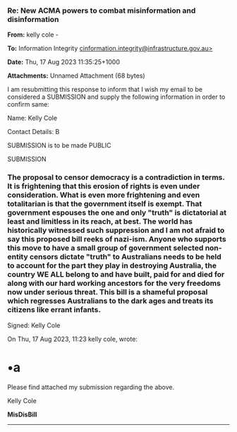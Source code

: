 ### Re: New ACMA powers to combat misinformation and disinformation

**From:** kelly cole     -

**To:** Information Integrity [cinformation.integrity@infrastructure.gov.au>](mailto:cinformation.integrity@infrastructure.gov.au)

**Date:** Thu, 17 Aug 2023 11:35:25+1000

**Attachments:** Unnamed Attachment (68 bytes)

I am resubmitting this response to inform that I wish my email to be considered a SUBMISSION and supply the
following information in order to confirm same:

Name: Kelly Cole

Contact Details: B

SUBMISSION is to be made PUBLIC

SUBMISSION

### The proposal to censor democracy is a contradiction in terms. It is frightening that this erosion of rights is even under consideration. What is even more frightening and even totalitarian is that the government itself is exempt. That government espouses the one and only "truth" is dictatorial at least and limitless in its reach, at best. The world has historically witnessed such suppression and I am not afraid to say this proposed bill reeks of nazi-ism. Anyone who supports this move to have a small group of government selected non-entity censors dictate "truth" to Australians needs to be held to account for the part they play in destroying Australia, the country WE ALL belong to and have built, paid for and died for along with our hard working ancestors for the very freedoms now under serious threat. This bill is a shameful proposal which regresses Australians to the dark ages and treats its citizens like errant infants.

 Signed: Kelly Cole

On Thu, 17 Aug 2023, 11:23 kelly cole, wrote:

# •a

Please find attached my submission regarding the above.

Kelly Cole

**MisDisBill**


-----

